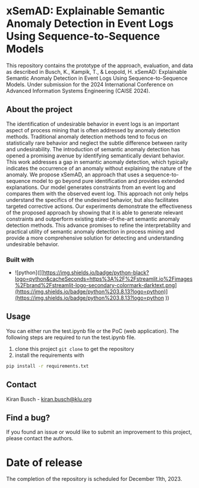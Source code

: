 # xSemAD: Explainable Semantic Anomaly Detection in Event Logs Using Sequence-to-Sequence Models
This repository contains the prototype of the approach, evaluation, and data as described in
Busch, K., Kampik, T., & Leopold, H. xSemAD: Explainable Semantic Anomaly Detection in Event Logs Using Sequence-to-Sequence Models. Under submission for the 2024 International Conference on Advanced Information Systems Engineering (CAISE 2024). 

## About the project
The identification of undesirable behavior in event logs is an important aspect of process mining that is often addressed by anomaly detection methods.  Traditional anomaly detection methods tend to focus on statistically rare behavior and neglect the subtle difference between rarity and undesirability. The introduction of semantic anomaly detection has opened a promising avenue by identifying semantically deviant behavior. This work addresses a gap in semantic anomaly detection, which typically indicates the occurrence of an anomaly without explaining the nature of the anomaly. We propose xSemAD, an approach that uses a sequence-to-sequence model to go beyond pure identification and provides extended explanations. Our model generates constraints from an event log and compares them with the observed event log. This approach not only helps understand the specifics of the undesired behavior, but also facilitates targeted corrective actions. Our experiments demonstrate the effectiveness of the proposed approach by showing that it is able to generate relevant constraints and outperform existing state-of-the-art semantic anomaly detection methods. This advance promises to refine the interpretability and practical utility of semantic anomaly detection in process mining and provide a more comprehensive solution for detecting and understanding undesirable behavior.

### Built with
* ![python]([[https://img.shields.io/badge/python-black?logo=python&cacheSeconds=https%3A%2F%2Fstreamlit.io%2Fimages%2Fbrand%2Fstreamlit-logo-secondary-colormark-darktext.png](https://img.shields.io/badge/python%203.8.13?logo=python)](https://img.shields.io/badge/python%203.8.13?logo=python
))

## Usage 
You can either run the test.ipynb file or the PoC (web application). 
The following steps are required to run the test.ipynb file. 
1. clone this project <code>git clone</code> to get the repository
2. install the requirements with 
```sh
pip install -r requirements.txt
```

## Contact

Kiran Busch - kiran.busch@klu.org

## Find a bug?
If you found an issue or would like to submit an improvement to this project, please contact the authors. 


# Date of release
The completion of the repository is scheduled for December 11th, 2023.

